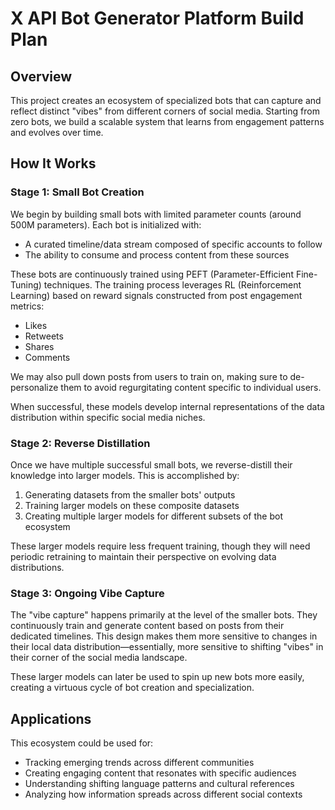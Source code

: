 
# X API Bot Generator Platform Build Plan

## Overview

This project creates an ecosystem of specialized bots that can capture and reflect distinct "vibes" from different corners of social media. Starting from zero bots, we build a scalable system that learns from engagement patterns and evolves over time.

## How It Works

### Stage 1: Small Bot Creation

We begin by building small bots with limited parameter counts (around 500M parameters). Each bot is initialized with:

* A curated timeline/data stream composed of specific accounts to follow
* The ability to consume and process content from these sources

These bots are continuously trained using PEFT (Parameter-Efficient Fine-Tuning) techniques. The training process leverages RL (Reinforcement Learning) based on reward signals constructed from post engagement metrics:
* Likes
* Retweets
* Shares
* Comments

We may also pull down posts from users to train on, making sure to de-personalize them to avoid regurgitating content specific to individual users.

When successful, these models develop internal representations of the data distribution within specific social media niches.

### Stage 2: Reverse Distillation

Once we have multiple successful small bots, we reverse-distill their knowledge into larger models. This is accomplished by:

1. Generating datasets from the smaller bots' outputs
2. Training larger models on these composite datasets
3. Creating multiple larger models for different subsets of the bot ecosystem

These larger models require less frequent training, though they will need periodic retraining to maintain their perspective on evolving data distributions.

### Stage 3: Ongoing Vibe Capture

The "vibe capture" happens primarily at the level of the smaller bots. They continuously train and generate content based on posts from their dedicated timelines. This design makes them more sensitive to changes in their local data distribution—essentially, more sensitive to shifting "vibes" in their corner of the social media landscape.

These larger models can later be used to spin up new bots more easily, creating a virtuous cycle of bot creation and specialization.

## Applications

This ecosystem could be used for:
- Tracking emerging trends across different communities
- Creating engaging content that resonates with specific audiences
- Understanding shifting language patterns and cultural references
- Analyzing how information spreads across different social contexts